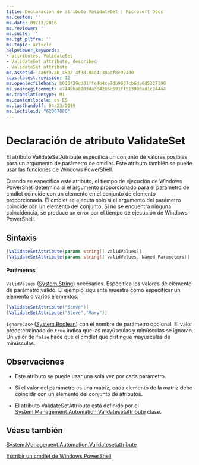 ```yaml
---
title: Declaración de atributo ValidateSet | Microsoft Docs
ms.custom: ''
ms.date: 09/13/2016
ms.reviewer: ''
ms.suite: ''
ms.tgt_pltfrm: ''
ms.topic: article
helpviewer_keywords:
- attributes, ValidateSet
- ValidateSet attribute, described
- ValidateSet attribute
ms.assetid: 4a6f97ab-45b2-4f3d-84d4-30acf8e074d0
caps.latest.revision: 12
ms.openlocfilehash: b036f39cd01ffe4b4ce7db9627cb6da0d5327190
ms.sourcegitcommit: e7445ba8203da304286c591ff513900ad1c244a4
ms.translationtype: MT
ms.contentlocale: es-ES
ms.lasthandoff: 04/23/2019
ms.locfileid: "62067086"
---
```

# <a name="validateset-attribute-declaration"></a>Declaración de atributo ValidateSet

El atributo ValidateSetAttribute especifica un conjunto de valores posibles para un argumento de parámetro de cmdlet. Este atributo también se puede usar las funciones de Windows PowerShell.

Cuando se especifica este atributo, el tiempo de ejecución de Windows PowerShell determina si el argumento proporcionado para el parámetro de cmdlet coincide con un elemento en el conjunto de elemento proporcionada. El cmdlet se ejecuta solo si el argumento del parámetro coincide con un elemento del conjunto. Si no se encuentra ninguna coincidencia, se produce un error por el tiempo de ejecución de Windows PowerShell.

## <a name="syntax"></a>Sintaxis

```csharp
[ValidateSetAttribute(params string[] validValues)]
[ValidateSetAttribute(params string[] validValues, Named Parameters)]
```

#### <a name="parameters"></a>Parámetros

`ValidValues` ([System.String](/dotnet/api/System.String)) necesarios. Especifica los valores de elemento de parámetro válido. El ejemplo siguiente muestra cómo especificar un elemento o varios elementos.

```csharp
[ValidateSetAttribute("Steve")]
[ValidateSetAttribute("Steve","Mary")]
```

`IgnoreCase` ([System.Boolean](/dotnet/api/System.Boolean)) con el nombre de parámetro opcional. El valor predeterminado de `true` indica que las mayúsculas y minúsculas se ignoran. Un valor de `false` hace que el cmdlet que distingue mayúsculas de minúsculas.

## <a name="remarks"></a>Observaciones

- Este atributo se puede usar una sola vez por cada parámetro.

- Si el valor del parámetro es una matriz, cada elemento de la matriz debe coincidir con un elemento del conjunto de atributos.

- El atributo ValidateSetAttribute está definido por el [System.Management.Automation.Validatesetattribute](/dotnet/api/System.Management.Automation.ValidateSetAttribute) clase.

## <a name="see-also"></a>Véase también

[System.Management.Automation.Validatesetattribute](/dotnet/api/System.Management.Automation.ValidateSetAttribute)

[Escribir un cmdlet de Windows PowerShell](./writing-a-windows-powershell-cmdlet.md)
